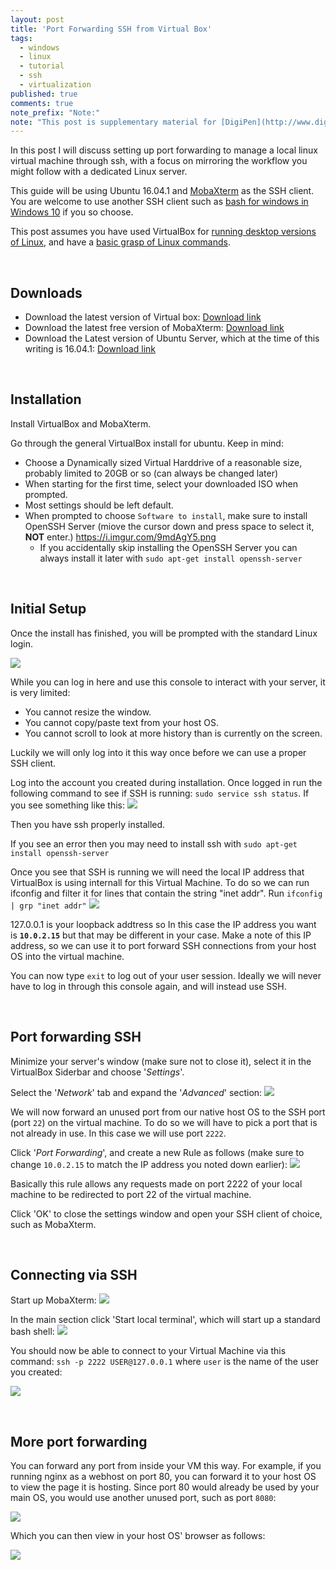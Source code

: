 ```yaml
---
layout: post
title: 'Port Forwarding SSH from Virtual Box'
tags:
  - windows
  - linux
  - tutorial
  - ssh
  - virtualization
published: true
comments: true
note_prefix: "Note:"
note: "This post is supplementary material for [DigiPen](http://www.digipen.edu)'s [Advanced Networking Class](https://www.digipen.edu/coursecatalog/#CS261)"
---
```


In this post I will discuss setting up port forwarding to manage a local linux virtual machine through ssh, with a focus on mirroring the workflow you might follow with a dedicated Linux server.

This guide will be using Ubuntu 16.04.1 and [MobaXterm](http://mobaxterm.mobatek.net/) as the SSH client. You are welcome to use another SSH client such as [bash for windows in Windows 10](http://www.howtogeek.com/249966/how-to-install-and-use-the-linux-bash-shell-on-windows-10/) if you so choose.

This post assumes you have used VirtualBox for [running desktop versions of Linux](http://www.beopensource.com/2016/05/how-to-install-Ubuntu-1604-LTS-in-Virtual-Box-VmWare.html), and have a [basic grasp of Linux commands](http://linuxcommand.org/learning_the_shell.php).

<!-- more -->

<br />

## Downloads 

- Download the latest version of Virtual box: [Download link](https://www.virtualbox.org/wiki/Downloads)
- Download the latest free version of MobaXterm: [Download link](http://mobaxterm.mobatek.net/download.html)
- Download the Latest version of Ubuntu Server, which at the time of this writing is 16.04.1: [Download link](https://www.ubuntu.com/download/server)

<br />

## Installation

Install VirtualBox and MobaXterm.

Go through the general VirtualBox install for ubuntu. Keep in mind:

- Choose a Dynamically sized Virtual Harddrive of a reasonable size, probably limited to 20GB or so (can always be changed later)
- When starting for the first time, select your downloaded ISO when prompted.
- Most settings should be left default.
- When prompted to choose `Software to install`, make sure to install OpenSSH Server (miove the cursor down and press space to select it, **NOT** enter.)
https://i.imgur.com/9mdAgY5.png
  - If you accidentally skip installing the OpenSSH Server you can always install it later with `sudo apt-get install openssh-server`


<br />

## Initial Setup

Once the install has finished, you will be prompted with the standard Linux login.

![](https://i.imgur.com/r5DirQg.png)


While you can log in here and use this console to interact with your server, it is very limited:

- You cannot resize the window.
- You cannot copy/paste text from your host OS.
- You cannot scroll to look at more history than is currently on the screen.

Luckily we will only log into it this way once before we can use a proper SSH client.

Log into the account you created during installation. Once logged in run the following command to see if SSH is running: `sudo service ssh status`. If you see something like this:
![](https://i.imgur.com/klsCaAB.png)

Then you have ssh properly installed.

If you see an error then you may need to install ssh with `sudo apt-get install openssh-server`

Once you see that SSH is running we will need the local IP address that VirtualBox is using internall for this Virtual Machine. To do so we can run ifconfig and filter it for lines that contain the string "inet addr". Run `ifconfig | grp "inet addr"`
![](https://i.imgur.com/QNw8eVl.png)

127.0.0.1 is your loopback addtress so In this case the IP address you want is **`10.0.2.15`** but that may be different in your case. Make a note of this IP address, so we can use it to port forward SSH connections from your host OS into the virtual machine.

You can now type `exit` to log out of your user session. Ideally we will never have to log in through this console again, and will instead use SSH.


<br />

## Port forwarding SSH

Minimize your server's window (make sure not to close it), select it in the VirtualBox Siderbar and choose '_Settings_'.

Select the '_Network_' tab and expand the '_Advanced_' section:
![](https://i.imgur.com/C93FvOI.png)

We will now forward an unused port from our native host OS to the SSH port (port `22`) on the virtual machine. To do so we will have to pick a port that is not already in use. In this case we will use port `2222`.

Click '_Port Forwarding_', and create a new Rule as follows (make sure to change `10.0.2.15` to match the IP address you noted down earlier):
![](https://i.imgur.com/KZj31Jh.png)

Basically this rule allows any requests made on port 2222 of your local machine to be redirected to port 22 of the virtual machine. 

Click 'OK' to close the settings window and open your SSH client of choice, such as MobaXterm.


<br />

## Connecting via SSH

Start up MobaXterm:
![](https://i.imgur.com/Ryl1HxW.png)

In the main section click 'Start local terminal', which will start up a standard bash shell:
![](https://i.imgur.com/A4M1Z9f.png)

You should now be able to connect to your Virtual Machine via this command: `ssh -p 2222 USER@127.0.0.1` where `user` is the name of the user you created:

![](https://i.imgur.com/diQZkjc.png)


<br />

## More port forwarding

You can forward any port from inside your VM this way. For example, if you running nginx as a webhost on port 80, you can forward it to your host OS to view the page it is hosting. Since port 80 would already be used by your main OS, you would use another unused port, such as port `8080`:

![](https://i.imgur.com/wBKzbU1.png)

Which you can then view in your host OS' browser as follows:

![](https://i.imgur.com/2UA0T95.png)













